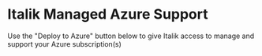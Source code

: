 # Italik Managed Azure Support
Use the "Deploy to Azure" button below to give Italik access to manage and support your Azure subscription(s)
